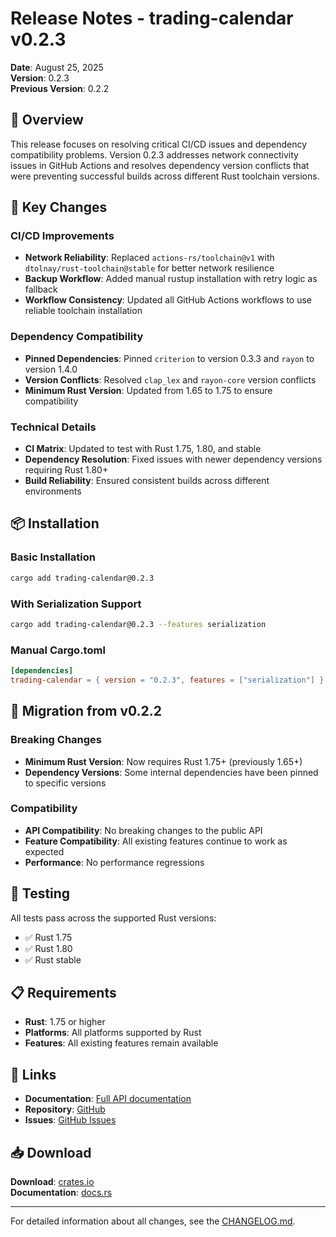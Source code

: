 # Release Notes - trading-calendar v0.2.3

**Date**: August 25, 2025  
**Version**: 0.2.3  
**Previous Version**: 0.2.2

## 🚀 Overview

This release focuses on resolving critical CI/CD issues and dependency compatibility problems. Version 0.2.3 addresses network connectivity issues in GitHub Actions and resolves dependency version conflicts that were preventing successful builds across different Rust toolchain versions.

## 🔧 Key Changes

### CI/CD Improvements
- **Network Reliability**: Replaced `actions-rs/toolchain@v1` with `dtolnay/rust-toolchain@stable` for better network resilience
- **Backup Workflow**: Added manual rustup installation with retry logic as fallback
- **Workflow Consistency**: Updated all GitHub Actions workflows to use reliable toolchain installation

### Dependency Compatibility
- **Pinned Dependencies**: Pinned `criterion` to version 0.3.3 and `rayon` to version 1.4.0
- **Version Conflicts**: Resolved `clap_lex` and `rayon-core` version conflicts
- **Minimum Rust Version**: Updated from 1.65 to 1.75 to ensure compatibility

### Technical Details
- **CI Matrix**: Updated to test with Rust 1.75, 1.80, and stable
- **Dependency Resolution**: Fixed issues with newer dependency versions requiring Rust 1.80+
- **Build Reliability**: Ensured consistent builds across different environments

## 📦 Installation

### Basic Installation
```bash
cargo add trading-calendar@0.2.3
```

### With Serialization Support
```bash
cargo add trading-calendar@0.2.3 --features serialization
```

### Manual Cargo.toml
```toml
[dependencies]
trading-calendar = { version = "0.2.3", features = ["serialization"] }
```

## 🔄 Migration from v0.2.2

### Breaking Changes
- **Minimum Rust Version**: Now requires Rust 1.75+ (previously 1.65+)
- **Dependency Versions**: Some internal dependencies have been pinned to specific versions

### Compatibility
- **API Compatibility**: No breaking changes to the public API
- **Feature Compatibility**: All existing features continue to work as expected
- **Performance**: No performance regressions

## 🧪 Testing

All tests pass across the supported Rust versions:
- ✅ Rust 1.75
- ✅ Rust 1.80  
- ✅ Rust stable

## 📋 Requirements

- **Rust**: 1.75 or higher
- **Platforms**: All platforms supported by Rust
- **Features**: All existing features remain available

## 🔗 Links

- **Documentation**: [Full API documentation](https://docs.rs/trading-calendar/0.2.3)
- **Repository**: [GitHub](https://github.com/danjloveless/trading-calendar)
- **Issues**: [GitHub Issues](https://github.com/danjloveless/trading-calendar/issues)

## 📥 Download

**Download**: [crates.io](https://crates.io/crates/trading-calendar/0.2.3)  
**Documentation**: [docs.rs](https://docs.rs/trading-calendar/0.2.3)

---

For detailed information about all changes, see the [CHANGELOG.md](./CHANGELOG.md).

